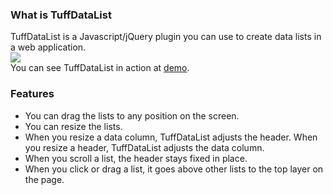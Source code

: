 ### What is TuffDataList

TuffDataList is a Javascript/jQuery plugin you can use to create data lists in a web application.    
<img src="images/custom_1.png" />    
<span class="fontawesome-info-sign"></span> You can see TuffDataList in action at
<a href="../demo/index.html" target="_blank">demo</a>.

### Features

* You can drag the lists to any position on the screen.    
* You can resize the lists.    
* When you resize a data column, TuffDataList adjusts the header. When you resize a header, TuffDataList adjusts the data column.      
* When you scroll a list, the header stays fixed in place.    
* When you click or drag a list, it goes above other lists to the top layer on the page.